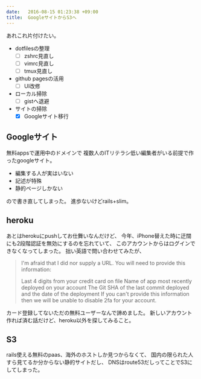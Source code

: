 ```yaml
---
date:   2016-08-15 01:23:38 +09:00
title:  GoogleサイトからS3へ
---
```

あれこれ片付けたい。

- dotfilesの整理
  - [ ] zshrc見直し
  - [ ] vimrc見直し
  - [ ] tmux見直し
- github pagesの活用
  - [ ] UI改修
- ローカル掃除
  - [ ] gistへ退避
- サイトの掃除
  - [x] Googleサイト移行

## Googleサイト
無料appsで運用中のドメインで
複数人のITリテラシ低い編集者がいる前提で作ったgoogleサイト。

- 編集する人が実はいない
- 記述が特殊
- 静的ページしかない

ので書き直してしまった。
進歩ないけどrails+slim。

## heroku
あとはherokuにpushしてお仕舞いなんだけど、
今年、iPhone替えた時に迂闊にも2段階認証を無効にするのを忘れていて、
このアカウントからはログインできなくなってしまった。
拙い英語で問い合わせてみたが、

> I'm afraid that I did nor supply a URL. You will need to provide this information:
>
> Last 4 digits from your credit card on file
> Name of app most recently deployed on your account
> The Git SHA of the last commit deployed and the date of the deployment
> If you can't provide this information then we will be unable to disable 2fa for your account.

カード登録してないただの無料ユーザーなんで諦めました。
新しいアカウント作れば済む話だけど、heroku以外を探してみること。

## S3
rails使える無料のpaas、海外のホストしか見つからなくて、
国内の限られた人すら見てるか分からない静的サイトだし、
DNSはroute53だしってことでS3にしてしまった。

